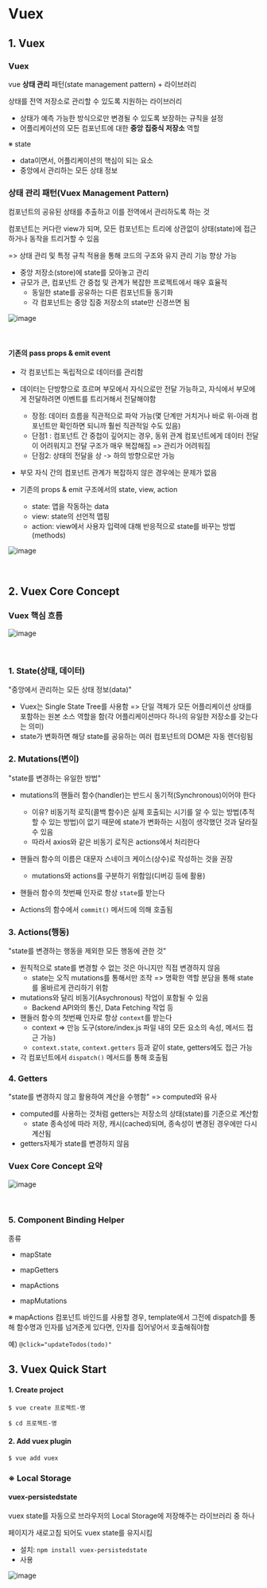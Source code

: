 # Vuex

## 1. Vuex

### Vuex

vue **상태 관리** 패턴(state management pattern) + 라이브러리

상태를 전역 저장소로 관리할 수 있도록 지원하는 라이브러리

- 상태가 예측 가능한 방식으로만 변경될 수 있도록 보장하는 규칙을 설정
- 어플리케이션의 모든 컴포넌트에 대한 **중앙 집중식 저장소** 역할



※ state

- data이면서, 어플리케이션의 핵심이 되는 요소
- 중앙에서 관리하는 모든 상태 정보



### 상태 관리 패턴(Vuex Management Pattern)

컴포넌트의 공유된 상태를 추출하고 이를 전역에서 관리하도록 하는 것

컴포넌트는 커다란 view가 되며, 모든 컴포넌트는 트리에 상관없이 상태(state)에 접근하거나 동작을 트리거할 수 있음

=> 상태 관리 및 특정 규칙 적용을 통해 코드의 구조와 유지 관리 기능 향상 가능



- 중앙 저장소(store)에 state를 모아놓고 관리
- 규모가 큰, 컴포넌트 간 중첩 및 관계가 복잡한 프로젝트에서 매우 효율적
  - 동일한 state를 공유하는 다른 컴포넌트들 동기화
  - 각 컴포넌트는 중앙 집중 저장소의 state만 신경쓰면 됨



![image](https://user-images.githubusercontent.com/93081720/167895656-3a56beea-9c88-41c1-90a2-53ce6f8b922e.png)

<br>

#### 기존의 pass props & emit event

- 각 컴포넌트는 독립적으로 데이터를 관리함

- 데이터는 단방향으로 흐르며 부모에서 자식으로만 전달 가능하고, 자식에서 부모에게 전달하려면 이벤트를 트리거해서 전달해야함
  - 장점: 데이터 흐름을 직관적으로 파악 가능(몇 단계만 거치거나 바로 위-아래 컴포넌트만 확인하면 되니까 훨씬 직관적일 수도 있음)
  - 단점1 : 컴포넌트 간 중첩이 깊어지는 경우, 동위 관계 컴포넌트에게 데이터 전달이 어려워지고 전달 구조가 매우 복잡해짐 => 관리가 어려워짐
  - 단점2: 상태의 전달을 상 -> 하의 방향으로만 가능

- 부모 자식 간의 컴포넌트 관계가 복잡하지 않은 경우에는 문제가 없음
- 기존의 props & emit 구조에서의 state, view, action
  - state: 앱을 작동하는 data
  - view: state의 선언적 맵핑
  - action: view에서 사용자 입력에 대해 반응적으로 state를 바꾸는 방법(methods)

![image](https://user-images.githubusercontent.com/93081720/168056989-e85736ed-1b43-460e-b5c9-facd305c6a44.png)

<br>

## 2. Vuex Core Concept

### Vuex 핵심 흐름

![image](https://user-images.githubusercontent.com/93081720/168054409-754f6b11-5c71-4c46-b8b7-794902b54701.png)

<br>

### 1. State(상태, 데이터)

"중앙에서 관리하는 모든 상태 정보(data)"

- Vuex는 Single State Tree를 사용함 => 단일 객체가 모든 어플리케이션 상태를 포함하는 원본 소스 역할을 함(각 어플리케이션마다 하나의 유일한 저장소를 갖는다는 의미)
- state가 변화하면 해당 state를 공유하는 여러 컴포넌트의 DOM은 자동 렌더링됨



### 2. Mutations(변이)

"state를 변경하는 유일한 방법"

- mutations의 핸들러 함수(handler)는 반드시 동기적(Synchronous)이어야 한다
  - 이유? 비동기적 로직(콜백 함수)은 실제 호출되는 시기를 알 수 있는 방법(추적할 수 있는 방법)이 없기 때문에 state가 변화하는 시점이 생각했던 것과 달라질 수 있음
  - 따라서 axios와 같은 비동기 로직은 actions에서 처리한다
- 핸들러 함수의 이름은 대문자 스네이크 케이스(상수)로 작성하는 것을 권장
  - mutations와 actions를 구분하기 위함임(디버깅 등에 활용)

- 핸들러 함수의 첫번째 인자로 항상 `state`를 받는다
- Actions의 함수에서 `commit()` 메서드에 의해 호출됨



### 3. Actions(행동)

"state를 변경하는 행동을 제외한 모든 행동에 관한 것"

- 원칙적으로 state를 변경할 수 없는 것은 아니지만 직접 변경하지 않음
  - state는 오직 mutations를 통해서만 조작 => 명확한 역할 분담을 통해 state를 올바르게 관리하기 위함
- mutations와 달리 비동기(Asychronous) 작업이 포함될 수 있음
  - Backend API와의 통신, Data Fetching 작업 등
- 핸들러 함수의 첫번째 인자로 항상 `context`를 받는다
  - context => 만능 도구(store/index.js 파일 내의 모든 요소의 속성, 메서드 접근 가능)
  - `context.state`, `context.getters` 등과 같이 state, getters에도 접근 가능
- 각 컴포넌트에서 `dispatch()` 메서드를 통해 호출됨



### 4. Getters

"state를 변경하지 않고 활용하여 계산을 수행함" => computed와 유사

- computed를 사용하는 것처럼 getters는 저장소의 상태(state)를 기준으로 계산함
  - state 종속성에 따라 저장, 캐시(cached)되며, 종속성이 변경된 경우에만 다시 계산됨
- getters자체가 state를 변경하지 않음



### Vuex Core Concept 요약

![image](https://user-images.githubusercontent.com/93081720/167834134-9340b080-7009-45b5-aa86-8b2e972c6049.png)

<br>

### 5. Component Binding Helper

종류

- mapState

- mapGetters
- mapActions
- mapMutations



※ mapActions 컴포넌트 바인드를 사용할 경우, template에서 그전에 dispatch를 통해 함수명과 인자를 넘겨준게 있다면, 인자를 집어넣어서 호출해줘야함

예) `@click="updateTodos(todo)"`



## 3. Vuex Quick Start

#### 1. Create project

`$ vue create 프로젝트-명`

`$ cd 프로젝트-명`



#### 2. Add vuex plugin

`$ vue add vuex`



### ※ Local Storage

#### vuex-persistedstate

vuex state를 자동으로 브라우저의 Local Storage에 저장해주는 라이브러리 중 하나

페이지가 새로고침 되어도 vuex state를 유지시킴

- 설치: `npm install vuex-persistedstate`
- 사용

![image](https://user-images.githubusercontent.com/93081720/168064476-d5f71397-f3e8-452a-9ffb-207b6a73c565.png)
